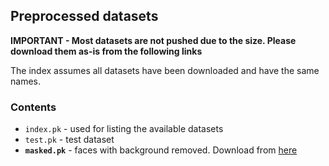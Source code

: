 ## Preprocessed datasets  

**IMPORTANT - Most datasets are not pushed due to the size. Please download them as-is from the following links**

The index assumes all datasets have been downloaded and have the same names.  

### Contents  

* `index.pk` - used for listing the available datasets  
* `test.pk` - test dataset  
* **`masked.pk`** - faces with background removed. Download from [here](https://drive.google.com/open?id=0B0qYDvWXqrR3M2VwOWxQcm10Rm8)  

